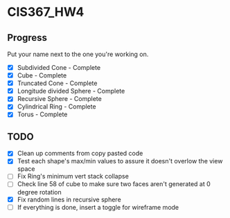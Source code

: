 # CIS367_HW4

## Progress

Put your name next to the one you're working on.

- [x] Subdivided Cone - Complete
- [x] Cube - Complete
- [x] Truncated Cone - Complete
- [x] Longitude divided Sphere - Complete
- [x] Recursive Sphere - Complete
- [x] Cylindrical Ring - Complete
- [x] Torus - Complete

## TODO

- [x] Clean up comments from copy pasted code
- [x] Test each shape's max/min values to assure it doesn't overlow the view space
- [ ] Fix Ring's minimum vert stack collapse
- [ ] Check line 58 of cube to make sure two faces aren't generated at 0 degree rotation
- [x] Fix random lines in recursive sphere
- [ ] If everything is done, insert a toggle for wireframe mode
